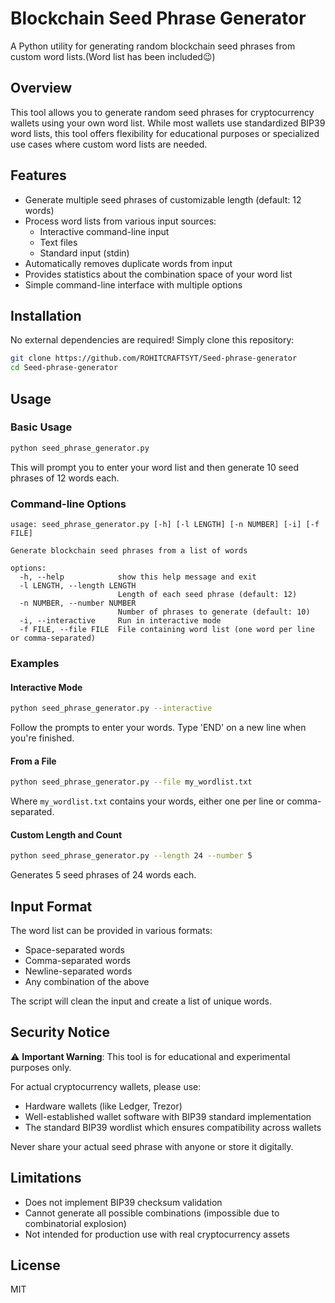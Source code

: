 # Blockchain Seed Phrase Generator

A Python utility for generating random blockchain seed phrases from custom word lists.(Word list has been included😉)

## Overview

This tool allows you to generate random seed phrases for cryptocurrency wallets using your own word list. While most wallets use standardized BIP39 word lists, this tool offers flexibility for educational purposes or specialized use cases where custom word lists are needed.

## Features

- Generate multiple seed phrases of customizable length (default: 12 words)
- Process word lists from various input sources:
  - Interactive command-line input
  - Text files
  - Standard input (stdin)
- Automatically removes duplicate words from input
- Provides statistics about the combination space of your word list
- Simple command-line interface with multiple options

## Installation

No external dependencies are required! Simply clone this repository:

```bash
git clone https://github.com/ROHITCRAFTSYT/Seed-phrase-generator
cd Seed-phrase-generator
```

## Usage

### Basic Usage

```bash
python seed_phrase_generator.py
```

This will prompt you to enter your word list and then generate 10 seed phrases of 12 words each.

### Command-line Options

```
usage: seed_phrase_generator.py [-h] [-l LENGTH] [-n NUMBER] [-i] [-f FILE]

Generate blockchain seed phrases from a list of words

options:
  -h, --help            show this help message and exit
  -l LENGTH, --length LENGTH
                        Length of each seed phrase (default: 12)
  -n NUMBER, --number NUMBER
                        Number of phrases to generate (default: 10)
  -i, --interactive     Run in interactive mode
  -f FILE, --file FILE  File containing word list (one word per line or comma-separated)
```

### Examples

#### Interactive Mode

```bash
python seed_phrase_generator.py --interactive
```

Follow the prompts to enter your words. Type 'END' on a new line when you're finished.

#### From a File

```bash
python seed_phrase_generator.py --file my_wordlist.txt
```

Where `my_wordlist.txt` contains your words, either one per line or comma-separated.

#### Custom Length and Count

```bash
python seed_phrase_generator.py --length 24 --number 5
```

Generates 5 seed phrases of 24 words each.

## Input Format

The word list can be provided in various formats:
- Space-separated words
- Comma-separated words
- Newline-separated words
- Any combination of the above

The script will clean the input and create a list of unique words.

## Security Notice

⚠️ **Important Warning**: This tool is for educational and experimental purposes only.

For actual cryptocurrency wallets, please use:
- Hardware wallets (like Ledger, Trezor)
- Well-established wallet software with BIP39 standard implementation
- The standard BIP39 wordlist which ensures compatibility across wallets

Never share your actual seed phrase with anyone or store it digitally.

## Limitations

- Does not implement BIP39 checksum validation
- Cannot generate all possible combinations (impossible due to combinatorial explosion)
- Not intended for production use with real cryptocurrency assets

## License

MIT
